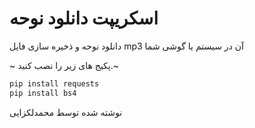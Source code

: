 # اسکریپت دانلود نوحه

دانلود نوحه و ذخیره سازی فایل mp3 آن در سیستم یا گوشی شما

~ پکیج های زیر را نصب کنید.~
```bash
pip install requests
pip install bs4
```


نوشته شده توسط محمدلکزایی
